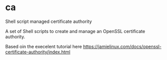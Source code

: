 # ca
Shell script managed certificate authority

A set of Shell scripts to create and manage an OpenSSL certificate authority.

Based oin the execelent tutorial here https://jamielinux.com/docs/openssl-certificate-authority/index.html

